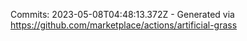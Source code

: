 Commits: 2023-05-08T04:48:13.372Z - Generated via https://github.com/marketplace/actions/artificial-grass
<br>

